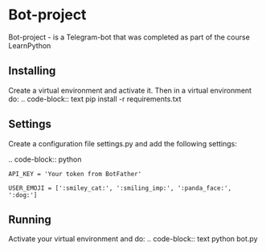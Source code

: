 Bot-project
===========

Bot-project - is a Telegram-bot that was completed as part of the course LearnPython

Installing
----------

Create a virtual environment and activate it. 
Then in a virtual environment do:
.. code-block:: text
    pip install -r requirements.txt

Settings
--------

Create a configuration file settings.py and add the following settings:

.. code-block:: python

    API_KEY = 'Your token from BotFather'

    USER_EMOJI = [':smiley_cat:', ':smiling_imp:', ':panda_face:', ':dog:']

Running
-------

Activate your virtual environment and do:
.. code-block:: text
    python bot.py

